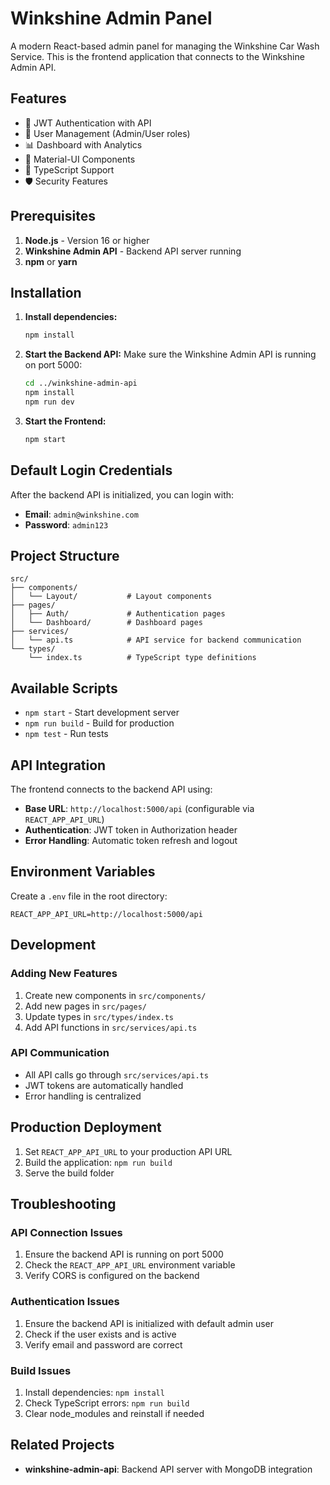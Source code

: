 # Winkshine Admin Panel

A modern React-based admin panel for managing the Winkshine Car Wash Service. This is the frontend application that connects to the Winkshine Admin API.

## Features

- 🔐 JWT Authentication with API
- 👥 User Management (Admin/User roles)
- 📊 Dashboard with Analytics
- 🎨 Material-UI Components
- 📝 TypeScript Support
- 🛡️ Security Features

## Prerequisites

1. **Node.js** - Version 16 or higher
2. **Winkshine Admin API** - Backend API server running
3. **npm** or **yarn**

## Installation

1. **Install dependencies:**
   ```bash
   npm install
   ```

2. **Start the Backend API:**
   Make sure the Winkshine Admin API is running on port 5000:
   ```bash
   cd ../winkshine-admin-api
   npm install
   npm run dev
   ```

3. **Start the Frontend:**
   ```bash
   npm start
   ```

## Default Login Credentials

After the backend API is initialized, you can login with:

- **Email**: `admin@winkshine.com`
- **Password**: `admin123`

## Project Structure

```
src/
├── components/
│   └── Layout/           # Layout components
├── pages/
│   ├── Auth/             # Authentication pages
│   └── Dashboard/        # Dashboard pages
├── services/
│   └── api.ts            # API service for backend communication
└── types/
    └── index.ts          # TypeScript type definitions
```

## Available Scripts

- `npm start` - Start development server
- `npm run build` - Build for production
- `npm test` - Run tests

## API Integration

The frontend connects to the backend API using:
- **Base URL**: `http://localhost:5000/api` (configurable via `REACT_APP_API_URL`)
- **Authentication**: JWT token in Authorization header
- **Error Handling**: Automatic token refresh and logout

## Environment Variables

Create a `.env` file in the root directory:

```env
REACT_APP_API_URL=http://localhost:5000/api
```

## Development

### Adding New Features
1. Create new components in `src/components/`
2. Add new pages in `src/pages/`
3. Update types in `src/types/index.ts`
4. Add API functions in `src/services/api.ts`

### API Communication
- All API calls go through `src/services/api.ts`
- JWT tokens are automatically handled
- Error handling is centralized

## Production Deployment

1. Set `REACT_APP_API_URL` to your production API URL
2. Build the application: `npm run build`
3. Serve the build folder

## Troubleshooting

### API Connection Issues
1. Ensure the backend API is running on port 5000
2. Check the `REACT_APP_API_URL` environment variable
3. Verify CORS is configured on the backend

### Authentication Issues
1. Ensure the backend API is initialized with default admin user
2. Check if the user exists and is active
3. Verify email and password are correct

### Build Issues
1. Install dependencies: `npm install`
2. Check TypeScript errors: `npm run build`
3. Clear node_modules and reinstall if needed

## Related Projects

- **winkshine-admin-api**: Backend API server with MongoDB integration 